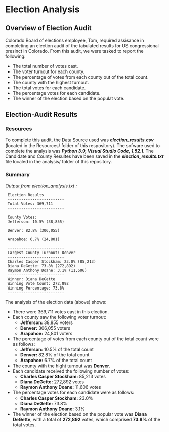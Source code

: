 # Election Analysis

## Overview of Election Audit 

Colorado Board of elections employee, Tom, required assisance in completing an election audit of the tabulated results for US congressional presinct in Colorado. From this audit, we were tasked to report the following:

 - The total number of votes cast.
 - The voter turnout for each county.
 - The percentage of votes from each county out of the total count.
 - The county with the highest turnout.
 - The total votes for each candidate.
 - The percentage votes for each candidate.
 - The winner of the election based on the populat vote.
 
 ## Election-Audit Results
 
 ### Resources
 
 To complete this audit, the Data Source used was _**election_results.csv**_ (located in the Resources/ folder of this respository). The sofware used to complete the analysis was _**Python 3.9, Visual Studio Code, 1.52.1**_. The Candidate and County Resultes have been saved in the _**election_results.txt**_ file localed in the analysis/ folder of this repository.
 
 ### Summary
  
   _Output from election_analysis.txt :_
     
     Election Results
     -------------------------
     Total Votes: 369,711
     -------------------------

     County Votes:
     Jefferson: 10.5% (38,855)

     Denver: 82.8% (306,055)

     Arapahoe: 6.7% (24,801)

     -------------------------
     Largest County Turnout: Denver
     -------------------------
     Charles Casper Stockham: 23.0% (85,213)
     Diana DeGette: 73.8% (272,892)
     Raymon Anthony Doane: 3.1% (11,606)
     -------------------------
     Winner: Diana DeGette
     Winning Vote Count: 272,892
     Winning Percentage: 73.8%
     -------------------------
  
The analysis of the election data (above) shows:
  - There were 369,711 votes cast in this election. 
  - Each county saw the following voter turnout:
     - **Jefferson:** 38,855 voters
     - **Denver:** 306,055 voters
     - **Arapahoe:** 24,801 voters
  - The percentage of votes from each county out of the total count were as follows:
    - **Jefferson:** 10.5% of the total count
    - **Denver:** 82.8% of the total count
    - **Arapahoe:** 6.7% of the total count
  - The county with the hight turnout was **Denver**.
  - Each candidate received the following number of votes:
    - **Charles Casper Stockham:** 85,213 votes
    - **Diana DeGette:** 272,892 votes
    - **Raymon Anthony Doane:** 11,606 votes
  - The percentage votes for each candidate were as follows:
    - **Charles Casper Stockham:** 23.0%
    - **Diana DeGette:** 73.8%
    - **Raymon Anthony Doane:** 3.1%
  - The winner of the election based on the popular vote was **Diana DeGette**, with a total of **272,892** votes, which comprised **73.8%** of the total votes.
  
 
 
